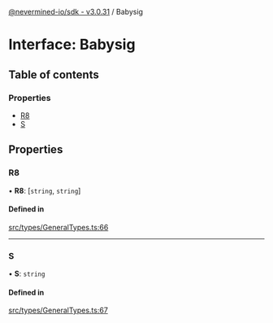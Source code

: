 [@nevermined-io/sdk - v3.0.31](../code-reference.md) / Babysig

# Interface: Babysig

## Table of contents

### Properties

- [R8](Babysig.md#r8)
- [S](Babysig.md#s)

## Properties

### R8

• **R8**: [`string`, `string`]

#### Defined in

[src/types/GeneralTypes.ts:66](https://github.com/nevermined-io/sdk-js/blob/1c7b11ad598c195e6a484cc8f4ca9cc52a947a9f/src/types/GeneralTypes.ts#L66)

---

### S

• **S**: `string`

#### Defined in

[src/types/GeneralTypes.ts:67](https://github.com/nevermined-io/sdk-js/blob/1c7b11ad598c195e6a484cc8f4ca9cc52a947a9f/src/types/GeneralTypes.ts#L67)
